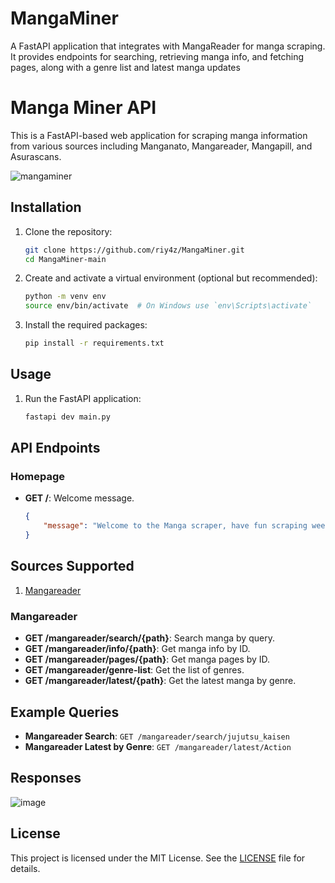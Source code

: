 # MangaMiner
 A FastAPI application that integrates with MangaReader for manga scraping. It provides endpoints for searching, retrieving manga info, and fetching pages, along with a genre list and latest manga updates


# Manga Miner API

This is a FastAPI-based web application for scraping manga information from various sources including Manganato, Mangareader, Mangapill, and Asurascans.

![mangaminer](https://github.com/user-attachments/assets/3954d9e8-e5e9-40d1-978c-094dd61f7a15)


## Installation

1. Clone the repository:
    ```bash
    git clone https://github.com/riy4z/MangaMiner.git
    cd MangaMiner-main
    ```

2. Create and activate a virtual environment (optional but recommended):
    ```bash
    python -m venv env
    source env/bin/activate  # On Windows use `env\Scripts\activate`
    ```

3. Install the required packages:
    ```bash
    pip install -r requirements.txt
    ```

## Usage

1. Run the FastAPI application:
    ```bash
    fastapi dev main.py
    ```


## API Endpoints

### Homepage
- **GET /**: Welcome message.
  ```json
  {
      "message": "Welcome to the Manga scraper, have fun scraping weebs"
  }

## Sources Supported
1. [Mangareader](https://mangareader.tv/)


### Mangareader
- **GET /mangareader/search/{path}**: Search manga by query.
- **GET /mangareader/info/{path}**: Get manga info by ID.
- **GET /mangareader/pages/{path}**: Get manga pages by ID.
- **GET /mangareader/genre-list**: Get the list of genres.
- **GET /mangareader/latest/{path}**: Get the latest manga by genre.


## Example Queries

- **Mangareader Search**: `GET /mangareader/search/jujutsu_kaisen`
- **Mangareader Latest by Genre**: `GET /mangareader/latest/Action`


## Responses

![image](https://github.com/user-attachments/assets/a627edcf-0225-4dab-8604-c6811e1d10b5)



## License
This project is licensed under the MIT License. See the [LICENSE](LICENSE) file for details.
